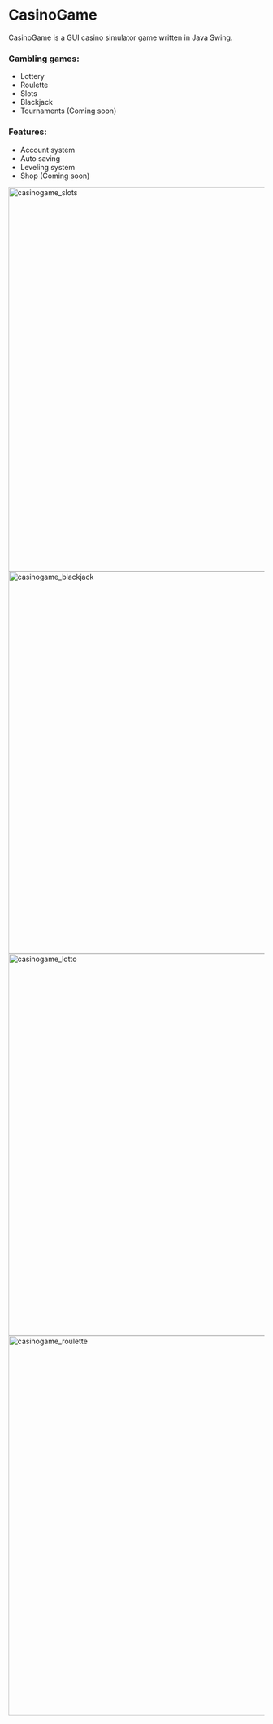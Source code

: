 # CasinoGame

CasinoGame is a GUI casino simulator game written in Java Swing. 

### Gambling games: 

- Lottery
- Roulette
- Slots
- Blackjack
- Tournaments (Coming soon)

### Features:

- Account system
- Auto saving
- Leveling system
- Shop (Coming soon)
<img width="756" alt="casinogame_slots" src="https://user-images.githubusercontent.com/107000972/189007867-e567a392-266e-455d-9608-1a31f06c9280.png">
<img width="752" alt="casinogame_blackjack" src="https://user-images.githubusercontent.com/107000972/189007869-1b986ab6-db7e-4e6a-a3b7-ec268662e478.png">
<img width="752" alt="casinogame_lotto" src="https://user-images.githubusercontent.com/107000972/189007871-fa4ef4c4-9d6f-4c54-9167-e858f5c2a4d3.png">
<img width="747" alt="casinogame_roulette" src="https://user-images.githubusercontent.com/107000972/189007872-d0141b06-0a21-4033-a6d5-671cf4ae5ce8.png">
